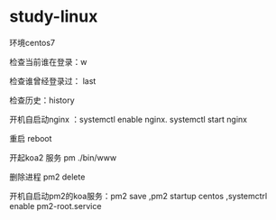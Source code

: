 # study-linux

环境centos7 

检查当前谁在登录：w

检查谁曾经登录过： last

检查历史：history

开机自启动nginx ：systemctl enable nginx.
systemctl start nginx

重启 reboot

开起koa2 服务 pm ./bin/www

删除进程 pm2 delete

开机自启动pm2的koa服务：pm2 save ,pm2 startup centos ,systemctrl enable pm2-root.service
